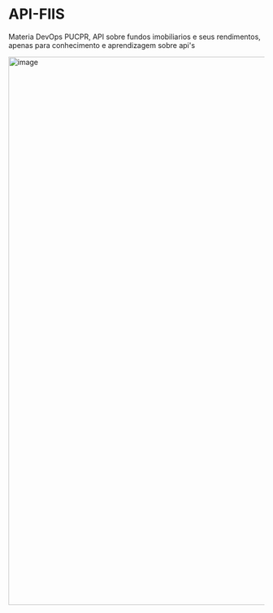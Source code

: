 # API-FIIS
Materia DevOps PUCPR, API sobre fundos imobiliarios e seus rendimentos, apenas para conhecimento e aprendizagem sobre api's

<img width="1919" height="1079" alt="image" src="https://github.com/user-attachments/assets/4d03ec4d-add7-497a-88c1-b2956f772a34" />
